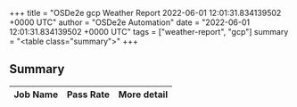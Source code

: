 +++
title = "OSDe2e gcp Weather Report 2022-06-01 12:01:31.834139502 +0000 UTC"
author = "OSDe2e Automation"
date = "2022-06-01 12:01:31.834139502 +0000 UTC"
tags = ["weather-report", "gcp"]
summary = "<table class=\"summary\"></table>"
+++
## Summary

| Job Name | Pass Rate | More detail |
|----------|-----------|-------------|




